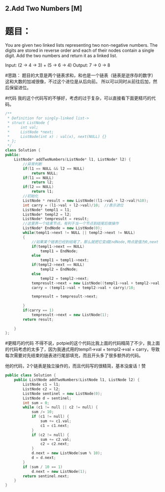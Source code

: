 2.Add Two Numbers [M]
---
# 题目：
You are given two linked lists representing two non-negative numbers. The digits are stored in reverse order and each of their nodes contain a single digit. Add the two numbers and return it as a linked list.

Input: (2 -> 4 -> 3) + (5 -> 6 -> 4)
Output: 7 -> 0 -> 8

#思路：
题目的大意是两个链表求和，和也是一个链表（链表是逆序存的数字）
这和大数的加减很像，不过这个进位是从后向前。
所以可以同时从前往后加，然后保留进位。

#代码
我的这个代码写的不够好，考虑的过于复杂，可以直接看下面更精巧的代码。
```c++
/**
 * Definition for singly-linked list->
 * struct ListNode {
 *     int val;
 *     ListNode *next;
 *     ListNode(int x) : val(x), next(NULL) {}
 * };
 */
class Solution {
public:
    ListNode* addTwoNumbers(ListNode* l1, ListNode* l2) {
        //异常判断
        if(l1 == NULL && l2 == NULL)
            return NULL;
        if(l1 == NULL)
            return l2;
        if(l2 == NULL)
            return l1;  
        //初始化
        ListNode * result = new ListNode((l1->val + l2->val)%10);
        int carry = (l1->val + l2->val)/10;  //表示进位
        ListNode* templ1 = l1;
        ListNode* templ2 = l2;
        ListNode* tempresult = result;
        //这里弄一个结束节点，有利于当一个节点到结尾后做操作
        ListNode* EndNode = new ListNode(0);
        while(templ1->next != NULL || templ2->next != NULL)
        {
            //如果某个链表已经到结尾了，那么就把它变成EndNode,特点是值为0,next = NULL
            if(templ1->next == NULL)
                templ1 = EndNode;
            else
                templ1 = templ1->next;
            if(templ2->next == NULL)
                templ2 = EndNode;
            else
                templ2 = templ2->next; 
            tempresult->next = new ListNode((templ1->val + templ2->val + carry)%10);            
            carry = (templ1->val + templ2->val + carry)/10;

            tempresult = tempresult->next;
  
        }
        if(carry == 1)
            tempresult->next = new ListNode(1);
        return result;
        
    }
};

```

#更精巧的代码
不得不说，potpie的这个代码比我上面的代码精简了不少，我上面的代码考虑的太多了，因为我通式用的templ1->val + templ2->val + carry，导致每次需要对先结束的链表进行尾部填充，而且开头多了很多额外的代码。

他的代码，2个链表是独立操作的，而且代码写的很精简，基本没废话！赞
```c++
public class Solution {
    public ListNode addTwoNumbers(ListNode l1, ListNode l2) {
        ListNode c1 = l1;
        ListNode c2 = l2;
        ListNode sentinel = new ListNode(0);
        ListNode d = sentinel;
        int sum = 0;
        while (c1 != null || c2 != null) {
            sum /= 10;
            if (c1 != null) {
                sum += c1.val;
                c1 = c1.next;
            }
            if (c2 != null) {
                sum += c2.val;
                c2 = c2.next;
            }
            d.next = new ListNode(sum % 10);
            d = d.next;
        }
        if (sum / 10 == 1)
            d.next = new ListNode(1);
        return sentinel.next;
    }
}
```

